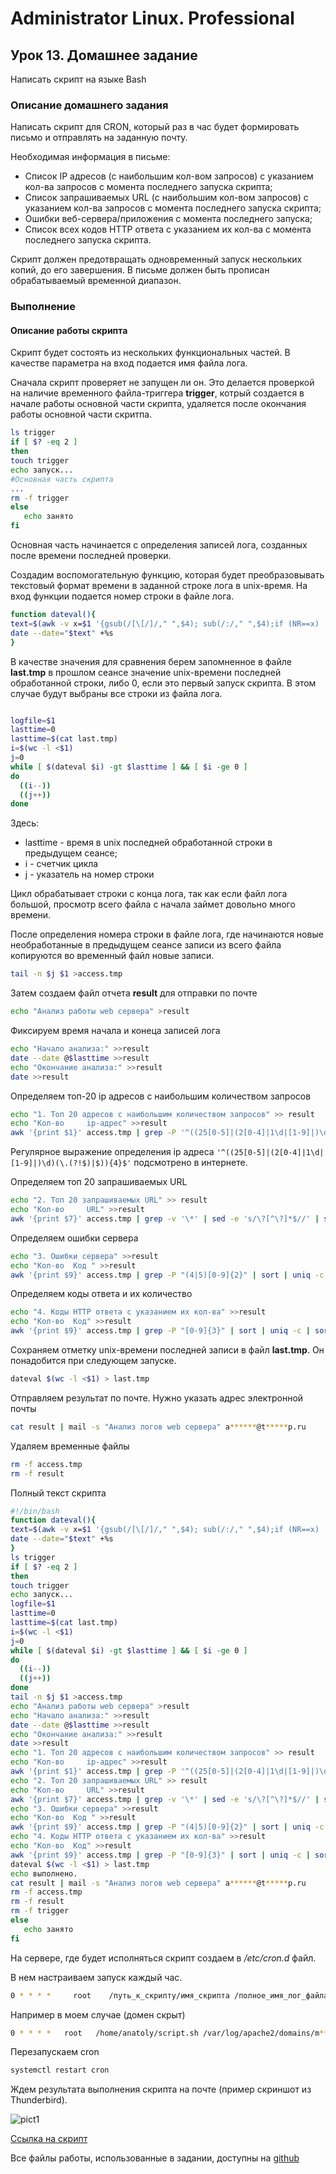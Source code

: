 # Administrator Linux. Professional

## Урок 13. Домашнее задание

Написать скрипт на языке Bash

### Описание домашнего задания

Написать скрипт для CRON, который раз в час будет формировать письмо и отправлять на заданную почту.

Необходимая информация в письме:

- Список IP адресов (с наибольшим кол-вом запросов) с указанием кол-ва запросов c момента последнего запуска скрипта;
- Список запрашиваемых URL (с наибольшим кол-вом запросов) с указанием кол-ва запросов c момента последнего запуска скрипта;
- Ошибки веб-сервера/приложения c момента последнего запуска;
- Список всех кодов HTTP ответа с указанием их кол-ва с момента последнего запуска скрипта.

Скрипт должен предотвращать одновременный запуск нескольких копий, до его завершения.
В письме должен быть прописан обрабатываемый временной диапазон.

### Выполнение

#### Описание работы скрипта

Скрипт будет состоять из нескольких функциональных частей. В качестве параметра на вход подается имя файла лога.

Сначала скрипт проверяет не запущен ли он. Это делается проверкой на наличие временного файла-триггера **trigger**, котрый создается в начале работы основной части скрипта, удаляется после окончания работы основной части скритпа.

```bash
ls trigger
if [ $? -eq 2 ]
then
touch trigger
echo запуск...
#Основная часть скрипта
...
rm -f trigger
else
   echo занято
fi
```

Основная часть начинается с определения записей лога, созданных после времени последней проверки.

Создадим воспомогательную функцию, которая будет преобразовывать текстовый формат времени в заданной строке лога в unix-время. На вход функции подается номер строки в файле лога.

```bash
function dateval(){
text=$(awk -v x=$1 '{gsub(/[\[/]/," ",$4); sub(/:/," ",$4);if (NR==x)  print $4}' $logfile)
date --date="$text" +%s
}
```

В качестве значения для сравнения берем запомненное в файле **last.tmp** в прошлом сеансе значение unix-времени последней обработанной строки, либо 0, если это первый запуск скрипта. В этом случае будут выбраны все строки из файла лога.

```bash

logfile=$1
lasttime=0
lasttime=$(cat last.tmp)
i=$(wc -l <$1)
j=0
while [ $(dateval $i) -gt $lasttime ] && [ $i -ge 0 ]
do
  ((i--))
  ((j++))
done

```

Здесь:

- lasttime - время в unix последней обработанной строки в предыдущем сеансе;
- i - счетчик цикла
- j - указатель на номер строки

Цикл обрабатывает строки с конца лога, так как если файл лога большой, просмотр всего файла с начала займет довольно много времени.

После определения номера строки в файле лога, где начинаются новые необработанные в предыдущем сеансе записи из всего файла копируются во временный файл новые записи.

```bash
tail -n $j $1 >access.tmp
```

Затем создаем файл отчета **result** для отправки по почте

```bash
echo "Анализ работы web сервера" >result
```

Фиксируем время начала и конеца записей лога

```bash
echo "Начало анализа:" >>result
date --date @$lasttime >>result
echo "Окончание анализа:" >>result
date >>result
```

Определяем топ-20 ip адресов с наибольшим количеством запросов

```bash
echo "1. Топ 20 адресов с наибольшим количеством запросов" >> result
echo "Кол-во     ip-адрес" >>result
awk '{print $1}' access.tmp | grep -P '^((25[0-5]|(2[0-4]|1\d|[1-9]|)\d)(\.(?!$)|$)){4}$' | sort | uniq -c | sort -n -r | sed 20q >>result
```

Регулярное выражение определения ip адреса ``` '^((25[0-5]|(2[0-4]|1\d|[1-9]|)\d)(\.(?!$)|$)){4}$' ``` подсмотрено в интернете.

Определяем топ 20 запрашиваемых URL

```bash
echo "2. Топ 20 запрашиваемых URL" >> result
echo "Кол-во     URL" >>result
awk '{print $7}' access.tmp | grep -v '\*' | sed -e 's/\?[^\?]*$//' | sort | uniq -c | sort -n -r | sed 20q >>result
```

Определяем ошибки сервера

```bash
echo "3. Ошибки сервера" >>result
echo "Кол-во  Код " >>result
awk '{print $9}' access.tmp | grep -P "(4|5)[0-9]{2}" | sort | uniq -c | sort -n -r >> result
```

Определяем коды ответа и их количество

```bash
echo "4. Коды HTTP ответа с указанием их кол-ва" >>result
echo "Кол-во  Код" >>result
awk '{print $9}' access.tmp | grep -P "[0-9]{3}" | sort | uniq -c | sort -n -r >>result
```

Сохраняем отметку unix-времени последней записи в файл **last.tmp**. Он понадобится при следующем запуске.

```bash
dateval $(wc -l <$1) > last.tmp 
```

Отправляем результат по почте. Нужно указать адрес электронной почты

```bash
cat result | mail -s "Анализ логов web сервера" a******@t*****p.ru
```

Удаляем временные файлы

```bash
rm -f access.tmp
rm -f result
```

Полный текст скрипта

```bash
#!/bin/bash
function dateval(){
text=$(awk -v x=$1 '{gsub(/[\[/]/," ",$4); sub(/:/," ",$4);if (NR==x)  print $4}' $logfile)
date --date="$text" +%s
}
ls trigger
if [ $? -eq 2 ]
then
touch trigger 
echo запуск...
logfile=$1
lasttime=0
lasttime=$(cat last.tmp)
i=$(wc -l <$1)
j=0
while [ $(dateval $i) -gt $lasttime ] && [ $i -ge 0 ]
do
  ((i--))
  ((j++))
done
tail -n $j $1 >access.tmp
echo "Анализ работы web сервера" >result
echo "Начало анализа:" >>result
date --date @$lasttime >>result
echo "Окончание анализа:" >>result
date >>result
echo "1. Топ 20 адресов с наибольшим количеством запросов" >> result
echo "Кол-во     ip-адрес" >>result
awk '{print $1}' access.tmp | grep -P '^((25[0-5]|(2[0-4]|1\d|[1-9]|)\d)(\.(?!$)|$)){4}$' | sort | uniq -c | sort -n -r | sed 20q >>result
echo "2. Топ 20 запрашиваемых URL" >> result
echo "Кол-во     URL" >>result
awk '{print $7}' access.tmp | grep -v '\*' | sed -e 's/\?[^\?]*$//' | sort | uniq -c | sort -n -r | sed 20q >>result
echo "3. Ошибки сервера" >>result
echo "Кол-во  Код " >>result
awk '{print $9}' access.tmp | grep -P "(4|5)[0-9]{2}" | sort | uniq -c | sort -n -r >> result
echo "4. Коды HTTP ответа с указанием их кол-ва" >>result
echo "Кол-во  Код" >>result
awk '{print $9}' access.tmp | grep -P "[0-9]{3}" | sort | uniq -c | sort -n -r >>result
dateval $(wc -l <$1) > last.tmp 
echo выполнено.
cat result | mail -s "Анализ логов web сервера" a******@t*****p.ru
rm -f access.tmp
rm -f result
rm -f trigger
else
   echo занято
fi
```

На сервере, где будет исполняться скрипт создаем в */etc/cron.d* файл.

В нем настраиваем запуск каждый час.

```bash
0 * * * *     root    /путь_к_скрипту/имя_скрипта /полное_имя_лог_файла
```

Например в моем случае (домен скрыт)

```bash
0 * * * *   root   /home/anatoly/script.sh /var/log/apache2/domains/m**********p.ru.log
```

Перезапускаем cron

```bash
systemctl restart cron
```

Ждем результата выполнения скрипта на почте (пример скриншот из Thunderbird).

![pict1](pict/1.png)

[Ссылка на скрипт](https://github.com/anashoff/otus/blob/master/lesson13/script.sh)

Все файлы работы, использованные в задании, доступны на [github](https://github.com/anashoff/otus/blob/master/lesson13)
